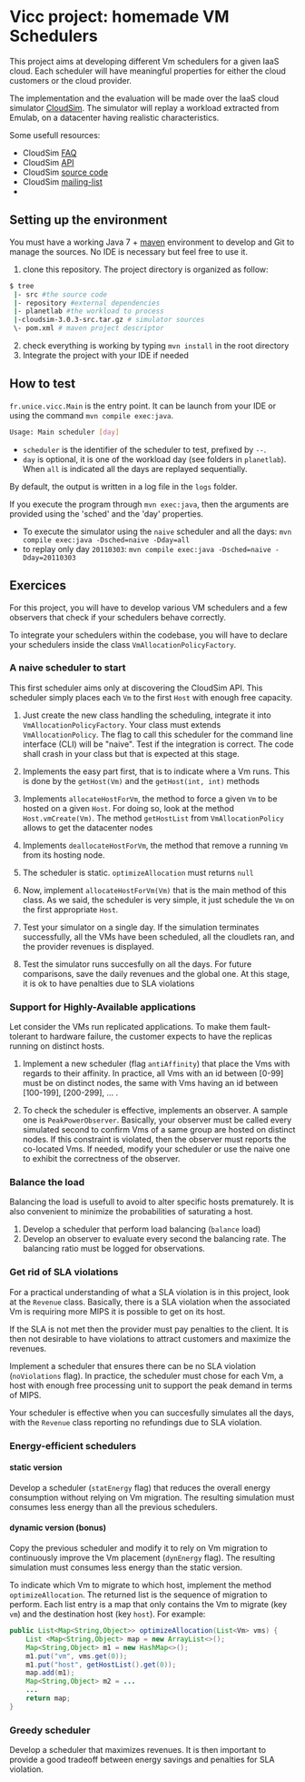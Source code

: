 # Vicc project: homemade VM Schedulers

This project aims at developing different Vm schedulers for a given IaaS cloud. Each scheduler will have meaningful properties for either the cloud customers or the cloud provider.

The implementation and the evaluation will be made over the IaaS cloud simulator [CloudSim](http://www.cloudbus.org/cloudsim/). The simulator will replay a workload extracted from Emulab, on a datacenter having realistic characteristics. 

Some usefull resources:

- CloudSim [FAQ](https://code.google.com/p/cloudsim/wiki/FAQ#Policies_and_algorithms)
- CloudSim [API](http://www.cloudbus.org/cloudsim/doc/api/index.html)
- CloudSim [source code](cloudsim-3.0.3-src.tar.gz)
- CloudSim [mailing-list](https://groups.google.com/forum/#!forum/cloudsim)
- 
## Setting up the environment

You must have a working Java 7 + [maven](http://maven.apache.org) environment to develop and Git to manage the sources. No IDE is necessary but feel free to use it.

1. clone this repository. The project directory is organized as follow:
```sh
$ tree
 |- src #the source code
 |- repository #external dependencies
 |- planetlab #the workload to process
 |-cloudsim-3.0.3-src.tar.gz # simulator sources
 \- pom.xml # maven project descriptor
```
2. check everything is working by typing `mvn install` in the root directory
3. Integrate the project with your IDE if needed

## How to test

`fr.unice.vicc.Main` is the entry point. It can be launch from your IDE or using the command `mvn compile exec:java`.

```sh
Usage: Main scheduler [day]
```

- `scheduler` is the identifier of the scheduler to test, prefixed by `--`.
- `day` is optional, it is one of the workload day (see folders in `planetlab`). When `all` is indicated all the days are replayed sequentially.

By default, the output is written in a log file in the `logs` folder.

If you execute the program through `mvn exec:java`, then the arguments are provided using the 'sched' and the 'day' properties.

- To execute the simulator using the `naive` scheduler and all the days:
`mvn compile exec:java -Dsched=naive -Dday=all`
- to replay only day `20110303`: `mvn compile exec:java -Dsched=naive -Dday=20110303`



## Exercices

For this project, you will have to develop various VM schedulers and a few observers that check if your schedulers behave correctly.

To integrate your schedulers within the codebase, you will have to declare your schedulers inside the class `VmAllocationPolicyFactory`.

### A naive scheduler to start

This first scheduler aims only at discovering the CloudSim API. This scheduler simply places each `Vm` to the first `Host` with enough free capacity.

1. Just create the new class handling the scheduling, integrate it into `VmAllocationPolicyFactory`. Your class must extends `VmAllocationPolicy`. The flag to call this scheduler for the command line interface (CLI) will be "naive". Test if the integration is correct. The code shall crash in your class but that is expected at this stage.
2. Implements the easy part first, that is to indicate where a Vm runs. This is done by the `getHost(Vm)` and the `getHost(int, int)` methods

3. Implements `allocateHostForVm`, the method to force a given `Vm` to be hosted on a given `Host`. For doing so, look at the method `Host.vmCreate(Vm)`. The method `getHostList` from `VmAllocationPolicy` allows to get the datacenter nodes

4. Implements `deallocateHostForVm`, the method that remove a running `Vm` from its hosting node.

5. The scheduler is static. `optimizeAllocation` must returns `null`

6. Now, implement `allocateHostForVm(Vm)` that is the main method of this class. As we said, the scheduler is very simple, it just schedule the `Vm` on the first appropriate `Host`.
 
7. Test your simulator on a single day. If the simulation terminates successfully, all the VMs have been scheduled, all the cloudlets ran, and the provider revenues is displayed.

8. Test the simulator runs succesfully on all the days. For future comparisons, save the daily revenues and the global one. At this stage, it is ok to have penalties due to SLA violations
	
### Support for Highly-Available applications

Let consider the VMs run replicated applications. To make them fault-tolerant to hardware failure, the customer expects to have the replicas running on distinct hosts.

1. Implement a new scheduler (flag `antiAffinity`) that place the Vms with regards to their affinity. In practice, all Vms with an id between [0-99] must be on distinct nodes, the same with Vms having an id between [100-199], [200-299], ... .

2. To check the scheduler is effective, implements an observer. A sample one is `PeakPowerObserver`. Basically, your observer must be called every simulated second to confirm Vms of a same group are hosted on distinct nodes. If this constraint is violated, then the observer must reports the co-located Vms. If needed, modify your scheduler or use the naive one to exhibit the correctness of the observer.

### Balance the load

Balancing the load is usefull to avoid to alter specific hosts prematurely. It is also convenient to minimize the probabilities of saturating a host.

1. Develop a scheduler that perform load balancing (`balance` load)
2. Develop an observer to evaluate every second the balancing rate. The balancing ratio must be logged for observations.

### Get rid of SLA violations

For a practical understanding of what a SLA violation is in this project, look at the `Revenue` class. Basically, there is a SLA violation when the associated Vm is requiring more MIPS it is possible to get on its host.

If the SLA is not met then the provider must pay penalties to the client. It is then not desirable to have violations to attract customers and maximize the revenues.

Implement a scheduler that ensures there can be no SLA violation (`noViolations` flag). In practice, the scheduler must chose for each Vm, a host with enough free processing unit to support the peak demand in terms of MIPS. 

Your scheduler is effective when you can succesfully simulates all the days, with the `Revenue` class reporting no refundings due to SLA violation.

### Energy-efficient schedulers

#### static version

Develop a scheduler (`statEnergy` flag) that reduces the overall energy consumption without relying on Vm migration. The resulting simulation must consumes less energy than all the previous schedulers.

#### dynamic version (bonus)

Copy the previous scheduler and modify it to rely on Vm migration to continuously improve the Vm placement (`dynEnergy` flag). The resulting simulation must consumes less energy than the static version.

To indicate which Vm to migrate to which host, implement the method `optimizeAllocation`. The returned list is the sequence of migration to perform. Each list entry is a map that only contains the Vm to migrate (key `vm`) and the destination host (key `host`). For example:

```java
public List<Map<String,Object>> optimizeAllocation(List<Vm> vms) {
	List <Map<String,Object> map = new ArrayList<>();
	Map<String,Object> m1 = new HashMap<>();
	m1.put("vm", vms.get(0));
	m1.put("host", getHostList().get(0));
	map.add(m1);
	Map<String,Object> m2 = ...
	...
	return map;
}
```


### Greedy scheduler

Develop a scheduler that maximizes revenues. It is then important to provide a good tradeoff between energy savings and penalties for SLA violation.